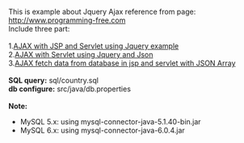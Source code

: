 This is example about Jquery Ajax reference from page: http://www.programming-free.com<br/>
Include three part:<br/><br/>
1.<a href="http://www.programming-free.com/2012/08/ajax-with-jsp-and-servlet-using-jquery.html">AJAX with JSP and Servlet using Jquery example</a><br/>
2.<a href="http://www.programming-free.com/2012/09/ajax-with-servlets-using-jquery-and-json.html">AJAX with Servlet using Jquery and Json</a><br/>
3.<a href="http://www.programming-free.com/2013/03/ajax-fetch-data-from-database-in-jsp.html">AJAX fetch data from database in jsp and servlet with JSON Array</a><br/>
<br/>
<b>SQL query:</b> sql/country.sql<br/>
<b>db configure:</b> src/java/db.properties<br/><br/>
<b>Note:</b><br/>
- MySQL 5.x: using mysql-connector-java-5.1.40-bin.jar<br/>
- MySQL 6.x: using mysql-connector-java-6.0.4.jar
